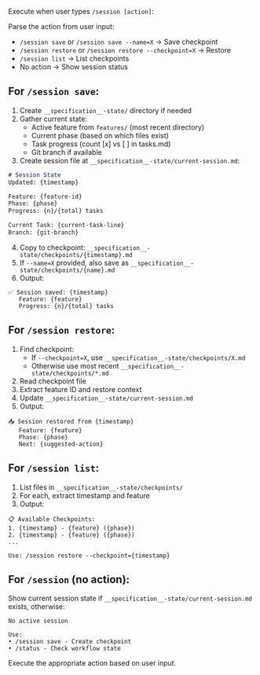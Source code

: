 Execute when user types `/session [action]`:

Parse the action from user input:
- `/session save` or `/session save --name=X` → Save checkpoint
- `/session restore` or `/session restore --checkpoint=X` → Restore
- `/session list` → List checkpoints
- No action → Show session status

## For `/session save`:

1. Create `__specification__-state/` directory if needed
2. Gather current state:
   - Active feature from `features/` (most recent directory)
   - Current phase (based on which files exist)
   - Task progress (count [x] vs [ ] in tasks.md)
   - Git branch if available
3. Create session file at `__specification__-state/current-session.md`:
```markdown
# Session State
Updated: {timestamp}

Feature: {feature-id}
Phase: {phase}
Progress: {n}/{total} tasks

Current Task: {current-task-line}
Branch: {git-branch}
```
4. Copy to checkpoint: `__specification__-state/checkpoints/{timestamp}.md`
5. If `--name=X` provided, also save as `__specification__-state/checkpoints/{name}.md`
6. Output:
```
✅ Session saved: {timestamp}
   Feature: {feature}
   Progress: {n}/{total} tasks
```

## For `/session restore`:

1. Find checkpoint:
   - If `--checkpoint=X`, use `__specification__-state/checkpoints/X.md`
   - Otherwise use most recent `__specification__-state/checkpoints/*.md`
2. Read checkpoint file
3. Extract feature ID and restore context
4. Update `__specification__-state/current-session.md`
5. Output:
```
📥 Session restored from {timestamp}
   Feature: {feature}
   Phase: {phase}
   Next: {suggested-action}
```

## For `/session list`:

1. List files in `__specification__-state/checkpoints/`
2. For each, extract timestamp and feature
3. Output:
```
📋 Available Checkpoints:
1. {timestamp} - {feature} ({phase})
2. {timestamp} - {feature} ({phase})
...

Use: /session restore --checkpoint={timestamp}
```

## For `/session` (no action):

Show current session state if `__specification__-state/current-session.md` exists, otherwise:
```
No active session

Use:
• /session save - Create checkpoint
• /status - Check workflow state
```

Execute the appropriate action based on user input.